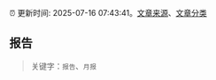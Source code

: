 :alarm_clock: 更新时间: 2025-07-16 07:43:41。[文章来源](/README.md)、[文章分类](/TAGS.md)

## 报告


> 关键字：`报告`、`月报`



